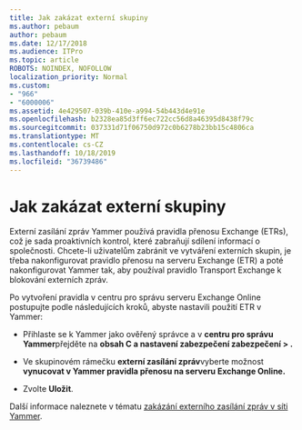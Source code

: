 ```yaml
---
title: Jak zakázat externí skupiny
ms.author: pebaum
author: pebaum
ms.date: 12/17/2018
ms.audience: ITPro
ms.topic: article
ROBOTS: NOINDEX, NOFOLLOW
localization_priority: Normal
ms.custom:
- "966"
- "6000006"
ms.assetid: 4e429507-039b-410e-a994-54b443d4e91e
ms.openlocfilehash: b2328ea85d3ff6ec722cc56d8a46395d8438f79c
ms.sourcegitcommit: 037331d71f06750d972c0b6278b23bb15c4806ca
ms.translationtype: MT
ms.contentlocale: cs-CZ
ms.lasthandoff: 10/18/2019
ms.locfileid: "36739486"
---
```

# <a name="how-to-disable-external-groups"></a>Jak zakázat externí skupiny

Externí zasílání zpráv Yammer používá pravidla přenosu Exchange (ETRs), což je sada proaktivních kontrol, které zabraňují sdílení informací o společnosti. Chcete-li uživatelům zabránit ve vytváření externích skupin, je třeba nakonfigurovat pravidlo přenosu na serveru Exchange (ETR) a poté nakonfigurovat Yammer tak, aby používal pravidlo Transport Exchange k blokování externích zpráv.
  
Po vytvoření pravidla v centru pro správu serveru Exchange Online postupujte podle následujících kroků, abyste nastavili použití ETR v Yammer:
  
- Přihlaste se k Yammer jako ověřený správce a v **centru pro správu Yammer**přejděte na **obsah C a nastavení zabezpečení zabezpečení \> .**

- Ve skupinovém rámečku **externí zasílání zpráv**vyberte možnost **vynucovat v Yammer pravidla přenosu na serveru Exchange Online.**

- Zvolte **Uložit**.

Další informace naleznete v tématu [zakázání externího zasílání zpráv v síti Yammer](https://docs.microsoft.com/yammer/work-with-external-users/disable-external-messaging).
  